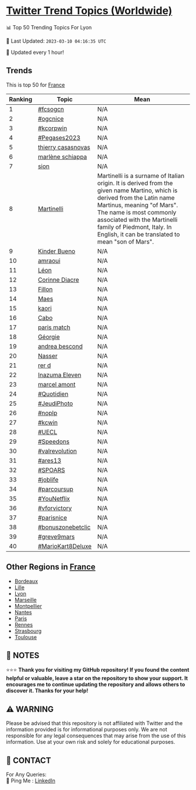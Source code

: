 [Twitter Trend Topics (Worldwide)](https://github.com/ErcinDedeoglu/Twitter-Trend-Topics)
==========


📊 Top 50 Trending Topics For Lyon

📆 Last Updated: `2023-03-10 04:16:35 UTC`

🔧 Updated every 1 hour!


## Trends

This is top 50 for [France](</France>)

| Ranking | Topic | Mean |
| ------- | ------------ | ------------ |
| 1 | [#fcsogcn](http://twitter.com/search?q=%23fcsogcn) | N/A |
| 2 | [#ogcnice](http://twitter.com/search?q=%23ogcnice) | N/A |
| 3 | [#kcorpwin](http://twitter.com/search?q=%23kcorpwin) | N/A |
| 4 | [#Pegases2023](http://twitter.com/search?q=%23Pegases2023) | N/A |
| 5 | [thierry casasnovas](http://twitter.com/search?q=thierry+casasnovas) | N/A |
| 6 | [marlène schiappa](http://twitter.com/search?q=marl%c3%a8ne+schiappa) | N/A |
| 7 | [sion](http://twitter.com/search?q=sion) | N/A |
| 8 | [Martinelli](http://twitter.com/search?q=Martinelli) | Martinelli is a surname of Italian origin. It is derived from the given name Martino, which is derived from the Latin name Martinus, meaning "of Mars". The name is most commonly associated with the Martinelli family of Piedmont, Italy. In English, it can be translated to mean "son of Mars". |
| 9 | [Kinder Bueno](http://twitter.com/search?q=Kinder+Bueno) | N/A |
| 10 | [amraoui](http://twitter.com/search?q=amraoui) | N/A |
| 11 | [Léon](http://twitter.com/search?q=L%c3%a9on) | N/A |
| 12 | [Corinne Diacre](http://twitter.com/search?q=Corinne+Diacre) | N/A |
| 13 | [Fillon](http://twitter.com/search?q=Fillon) | N/A |
| 14 | [Maes](http://twitter.com/search?q=Maes) | N/A |
| 15 | [kaori](http://twitter.com/search?q=kaori) | N/A |
| 16 | [Cabo](http://twitter.com/search?q=Cabo) | N/A |
| 17 | [paris match](http://twitter.com/search?q=paris+match) | N/A |
| 18 | [Géorgie](http://twitter.com/search?q=G%c3%a9orgie) | N/A |
| 19 | [andrea bescond](http://twitter.com/search?q=andrea+bescond) | N/A |
| 20 | [Nasser](http://twitter.com/search?q=Nasser) | N/A |
| 21 | [rer d](http://twitter.com/search?q=rer+d) | N/A |
| 22 | [Inazuma Eleven](http://twitter.com/search?q=Inazuma+Eleven) | N/A |
| 23 | [marcel amont](http://twitter.com/search?q=marcel+amont) | N/A |
| 24 | [#Quotidien](http://twitter.com/search?q=%23Quotidien) | N/A |
| 25 | [#JeudiPhoto](http://twitter.com/search?q=%23JeudiPhoto) | N/A |
| 26 | [#noplp](http://twitter.com/search?q=%23noplp) | N/A |
| 27 | [#kcwin](http://twitter.com/search?q=%23kcwin) | N/A |
| 28 | [#UECL](http://twitter.com/search?q=%23UECL) | N/A |
| 29 | [#Speedons](http://twitter.com/search?q=%23Speedons) | N/A |
| 30 | [#valrevolution](http://twitter.com/search?q=%23valrevolution) | N/A |
| 31 | [#ares13](http://twitter.com/search?q=%23ares13) | N/A |
| 32 | [#SPOARS](http://twitter.com/search?q=%23SPOARS) | N/A |
| 33 | [#joblife](http://twitter.com/search?q=%23joblife) | N/A |
| 34 | [#parcoursup](http://twitter.com/search?q=%23parcoursup) | N/A |
| 35 | [#YouNetflix](http://twitter.com/search?q=%23YouNetflix) | N/A |
| 36 | [#vforvictory](http://twitter.com/search?q=%23vforvictory) | N/A |
| 37 | [#parisnice](http://twitter.com/search?q=%23parisnice) | N/A |
| 38 | [#bonuszonebetclic](http://twitter.com/search?q=%23bonuszonebetclic) | N/A |
| 39 | [#greve9mars](http://twitter.com/search?q=%23greve9mars) | N/A |
| 40 | [#MarioKart8Deluxe](http://twitter.com/search?q=%23MarioKart8Deluxe) | N/A |



## Other Regions in [France](</France>)

* [Bordeaux](</France/Bordeaux.md>)
* [Lille](</France/Lille.md>)
* [Lyon](</France/Lyon.md>)
* [Marseille](</France/Marseille.md>)
* [Montpellier](</France/Montpellier.md>)
* [Nantes](</France/Nantes.md>)
* [Paris](</France/Paris.md>)
* [Rennes](</France/Rennes.md>)
* [Strasbourg](</France/Strasbourg.md>)
* [Toulouse](</France/Toulouse.md>)



## 📝 NOTES

⭐⭐⭐ **Thank you for visiting my GitHub repository! If you found the content helpful or valuable, leave a star on the repository to show your support. It encourages me to continue updating the repository and allows others to discover it. Thanks for your help!**


## ⚠️ WARNING

Please be advised that this repository is not affiliated with Twitter and the information provided is for informational purposes only. We are not responsible for any legal consequences that may arise from the use of this information. Use at your own risk and solely for educational purposes.


## 📨 CONTACT

 For Any Queries:  
            🏓 Ping Me : [LinkedIn](https://www.linkedin.com/in/ercindedeoglu/)
